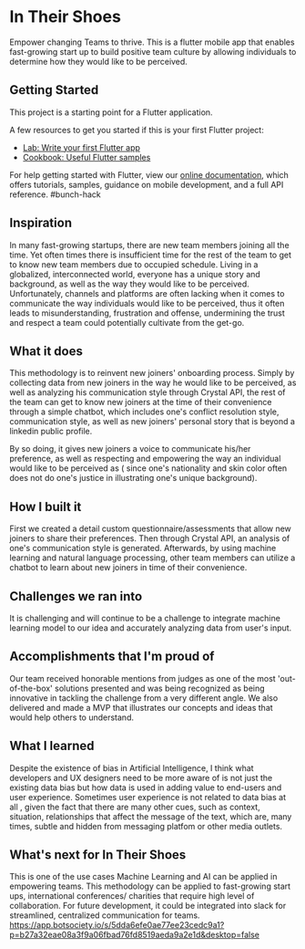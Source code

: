 # In Their Shoes

Empower changing Teams to thrive.
This is a flutter mobile app that enables fast-growing start up to build positive team culture by allowing individuals to determine how they would like to be perceived.

## Getting Started

This project is a starting point for a Flutter application.

A few resources to get you started if this is your first Flutter project:

- [Lab: Write your first Flutter app](https://flutter.dev/docs/get-started/codelab)
- [Cookbook: Useful Flutter samples](https://flutter.dev/docs/cookbook)

For help getting started with Flutter, view our
[online documentation](https://flutter.dev/docs), which offers tutorials,
samples, guidance on mobile development, and a full API reference.
#bunch-hack

## Inspiration

In many fast-growing startups, there are new team members joining all the time. Yet often times there is insufficient time for the rest of the team to get to know new team members due to occupied schedule. Living in a globalized, interconnected world, everyone has a unique story and background, as well as the way they would like to be perceived. Unfortunately, channels and platforms are often lacking when it comes to communicate the way individuals would like to be perceived, thus it often leads to misunderstanding, frustration and offense, undermining the trust and respect a team could potentially cultivate from the get-go.

## What it does
This methodology is to reinvent new joiners' onboarding process. Simply by collecting data from new joiners in the way he would like to be perceived, as well as analyzing his communication style through Crystal API, the rest of the team can get to know new joiners at the time of their convenience through a simple chatbot, which includes one's conflict resolution style, communication style, as well as new joiners' personal story that is beyond a linkedin public profile.

By so doing, it gives new joiners a voice to communicate his/her preference, as well as respecting and empowering the way an individual would like to be perceived as ( since one's nationality and skin color often does not do one's justice in illustrating one's unique background).

## How I built it
First we created a detail custom questionnaire/assessments that allow new joiners to share their preferences. Then through Crystal API, an analysis of one's communication style is generated. Afterwards, by using machine learning and natural language processing, other team members can utilize a chatbot to learn about new joiners in time of their convenience.

## Challenges we ran into
It is challenging and will continue to be a challenge to integrate machine learning model to our idea and accurately analyzing data from user's input.

## Accomplishments that I'm proud of
Our team received honorable mentions from judges as one of the most 'out-of-the-box' solutions presented and was being recognized as being innovative in tackling the challenge from a very different angle. We also delivered and made a MVP that illustrates our concepts and ideas that would help others to understand.

## What I learned
Despite the existence of bias in Artificial Intelligence, I think what developers and UX designers need to be more aware of is not just the existing data bias but how data is used in adding value to end-users and user experience. Sometimes user experience is not related to data bias at all , given the fact that there are many other cues, such as context, situation, relationships that affect the message of the text, which are, many times, subtle and hidden from messaging platfom or other media outlets.

## What's next for In Their Shoes
This is one of the use cases Machine Learning and AI can be applied in empowering teams. This methodology can be applied to fast-growing start ups, international conferences/ charities that require high level of collaboration. For future development, it could be integrated into slack for streamlined, centralized communication for teams. https://app.botsociety.io/s/5dda6efe0ae77ee23cedc9a1?p=b27a32eae08a3f9a06fbad76fd8519aeda9a2e1d&desktop=false